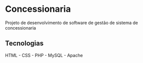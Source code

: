 # Concessionaria
Projeto de desenvolvimento de software de gestão de sistema de concessionaria
<div>
<h2>Tecnologias</h2>
HTML - CSS - PHP - MySQL - Apache
</div>
